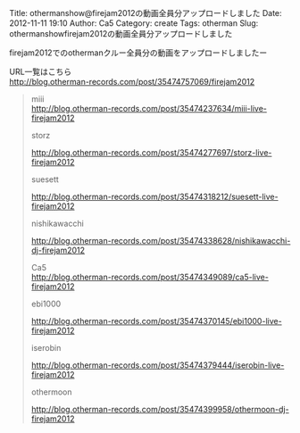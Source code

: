 Title: othermanshow@firejam2012の動画全員分アップロードしました
Date: 2012-11-11 19:10
Author: Ca5
Category: create
Tags: otherman
Slug: othermanshowfirejam2012の動画全員分アップロードしました

firejam2012でのothermanクルー全員分の動画をアップロードしましたー

URL一覧はこちら  
<http://blog.otherman-records.com/post/35474757069/firejam2012>

> miii  
>  http://blog.otherman-records.com/post/35474237634/miii-live-firejam2012
>
> storz  
>
> http://blog.otherman-records.com/post/35474277697/storz-live-firejam2012
>
> suesett  
>
> http://blog.otherman-records.com/post/35474318212/suesett-live-firejam2012
>
> nishikawacchi  
>
> http://blog.otherman-records.com/post/35474338628/nishikawacchi-dj-firejam2012
>
> Ca5  
>  http://blog.otherman-records.com/post/35474349089/ca5-live-firejam2012
>
> ebi1000  
>
> http://blog.otherman-records.com/post/35474370145/ebi1000-live-firejam2012
>
> iserobin  
>
> http://blog.otherman-records.com/post/35474379444/iserobin-live-firejam2012
>
> othermoon  
>
> http://blog.otherman-records.com/post/35474399958/othermoon-dj-firejam2012
